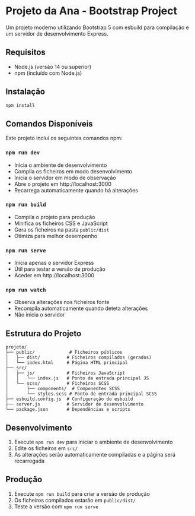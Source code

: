 # Projeto da Ana - Bootstrap Project

Um projeto moderno utilizando Bootstrap 5 com esbuild para compilação e um servidor de desenvolvimento Express.

## Requisitos

- Node.js (versão 14 ou superior)
- npm (incluído com Node.js)

## Instalação

```bash
npm install
```

## Comandos Disponíveis

Este projeto inclui os seguintes comandos npm:

### `npm run dev`
- Inicia o ambiente de desenvolvimento
- Compila os ficheiros em modo desenvolvimento
- Inicia o servidor em modo de observação
- Abre o projeto em http://localhost:3000
- Recarrega automaticamente quando há alterações

### `npm run build`
- Compila o projeto para produção
- Minifica os ficheiros CSS e JavaScript
- Gera os ficheiros na pasta `public/dist`
- Otimiza para melhor desempenho

### `npm run serve`
- Inicia apenas o servidor Express
- Útil para testar a versão de produção
- Aceder em http://localhost:3000

### `npm run watch`
- Observa alterações nos ficheiros fonte
- Recompila automaticamente quando deteta alterações
- Não inicia o servidor

## Estrutura do Projeto

```
projeto/
├── public/             # Ficheiros públicos
│   ├── dist/          # Ficheiros compilados (gerados)
│   └── index.html     # Página HTML principal
├── src/
│   ├── js/            # Ficheiros JavaScript
│   │   └── index.js   # Ponto de entrada principal JS
│   └── scss/          # Ficheiros SCSS
│       ├── components/  # Componentes SCSS
│       └── styles.scss # Ponto de entrada principal SCSS
├── esbuild.config.js  # Configuração do esbuild
├── server.js          # Servidor de desenvolvimento
└── package.json       # Dependências e scripts
```

## Desenvolvimento

1. Execute `npm run dev` para iniciar o ambiente de desenvolvimento
2. Edite os ficheiros em `src/`
3. As alterações serão automaticamente compiladas e a página será recarregada

## Produção

1. Execute `npm run build` para criar a versão de produção
2. Os ficheiros compilados estarão em `public/dist/`
3. Teste a versão com `npm run serve`
